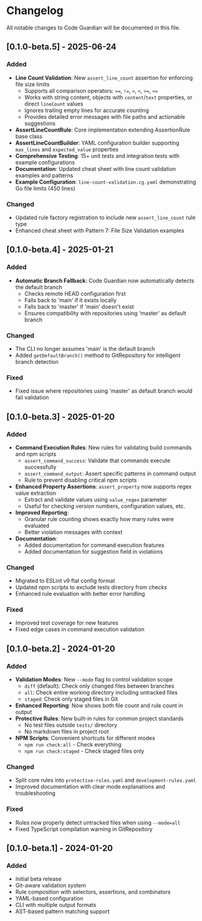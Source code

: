 # Changelog

All notable changes to Code Guardian will be documented in this file.

## [0.1.0-beta.5] - 2025-06-24

### Added
- **Line Count Validation**: New `assert_line_count` assertion for enforcing file size limits
  - Supports all comparison operators: `==`, `!=`, `>`, `<`, `>=`, `<=`
  - Works with string content, objects with `content`/`text` properties, or direct `lineCount` values
  - Ignores trailing empty lines for accurate counting
  - Provides detailed error messages with file paths and actionable suggestions
- **AssertLineCountRule**: Core implementation extending AssertionRule base class
- **AssertLineCountBuilder**: YAML configuration builder supporting `max_lines` and `expected_value` properties
- **Comprehensive Testing**: 15+ unit tests and integration tests with example configurations
- **Documentation**: Updated cheat sheet with line count validation examples and patterns
- **Example Configuration**: `line-count-validation.cg.yaml` demonstrating Go file limits (450 lines)

### Changed
- Updated rule factory registration to include new `assert_line_count` rule type
- Enhanced cheat sheet with Pattern 7: File Size Validation examples

## [0.1.0-beta.4] - 2025-01-21

### Added
- **Automatic Branch Fallback**: Code Guardian now automatically detects the default branch
  - Checks remote HEAD configuration first
  - Falls back to 'main' if it exists locally
  - Falls back to 'master' if 'main' doesn't exist
  - Ensures compatibility with repositories using 'master' as default branch

### Changed
- The CLI no longer assumes 'main' is the default branch
- Added `getDefaultBranch()` method to GitRepository for intelligent branch detection

### Fixed
- Fixed issue where repositories using 'master' as default branch would fail validation

## [0.1.0-beta.3] - 2025-01-20

### Added
- **Command Execution Rules**: New rules for validating build commands and npm scripts
  - `assert_command_success`: Validate that commands execute successfully
  - `assert_command_output`: Assert specific patterns in command output
  - Rule to prevent disabling critical npm scripts
- **Enhanced Property Assertions**: `assert_property` now supports regex value extraction
  - Extract and validate values using `value_regex` parameter
  - Useful for checking version numbers, configuration values, etc.
- **Improved Reporting**: 
  - Granular rule counting shows exactly how many rules were evaluated
  - Better violation messages with context
- **Documentation**: 
  - Added documentation for command execution features
  - Added documentation for suggestion field in violations

### Changed
- Migrated to ESLint v9 flat config format
- Updated npm scripts to exclude tests directory from checks
- Enhanced rule evaluation with better error handling

### Fixed
- Improved test coverage for new features
- Fixed edge cases in command execution validation

## [0.1.0-beta.2] - 2024-01-20

### Added
- **Validation Modes**: New `--mode` flag to control validation scope
  - `diff` (default): Check only changed files between branches
  - `all`: Check entire working directory including untracked files
  - `staged`: Check only staged files in Git
- **Enhanced Reporting**: Now shows both file count and rule count in output
- **Protective Rules**: New built-in rules for common project standards
  - No test files outside `tests/` directory
  - No markdown files in project root
- **NPM Scripts**: Convenient shortcuts for different modes
  - `npm run check:all` - Check everything
  - `npm run check:staged` - Check staged files only

### Changed
- Split core rules into `protective-rules.yaml` and `development-rules.yaml`
- Improved documentation with clear mode explanations and troubleshooting

### Fixed
- Rules now properly detect untracked files when using `--mode=all`
- Fixed TypeScript compilation warning in GitRepository

## [0.1.0-beta.1] - 2024-01-20

### Added
- Initial beta release
- Git-aware validation system
- Rule composition with selectors, assertions, and combinators
- YAML-based configuration
- CLI with multiple output formats
- AST-based pattern matching support